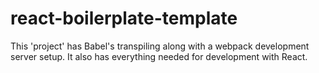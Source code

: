 # react-boilerplate-template
This 'project' has Babel's transpiling along with a webpack development server setup. It also has everything needed for development with React.
